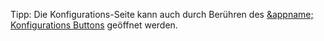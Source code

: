 Tipp: Die Konfigurations-Seite kann auch durch Berühren des [&appname; Konfigurations Buttons](/buttons#button_config) geöffnet werden. 